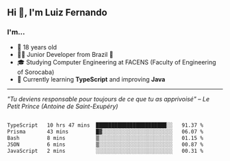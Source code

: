 <h2>Hi 👋, I'm Luiz Fernando</h2>

### I'm...
* 🤟 18 years old
* 👨‍💻 Junior Developer from Brazil 💚
* 🎓 Studying Computer Engineering at FACENS (Faculty of Engineering of Sorocaba)
* 🔭 Currently learning **TypeScript** and improving **Java**

---

_"Tu deviens responsable pour toujours de ce que tu as apprivoisé" – Le Petit Prince (Antoine de Saint-Exupéry)_

##

<!--START_SECTION:waka-->

```txt
TypeScript   10 hrs 47 mins  ███████████████████████░░   91.37 %
Prisma       43 mins         █▓░░░░░░░░░░░░░░░░░░░░░░░   06.07 %
Bash         8 mins          ▒░░░░░░░░░░░░░░░░░░░░░░░░   01.15 %
JSON         6 mins          ▒░░░░░░░░░░░░░░░░░░░░░░░░   00.87 %
JavaScript   2 mins          ░░░░░░░░░░░░░░░░░░░░░░░░░   00.31 %
```

<!--END_SECTION:waka-->
